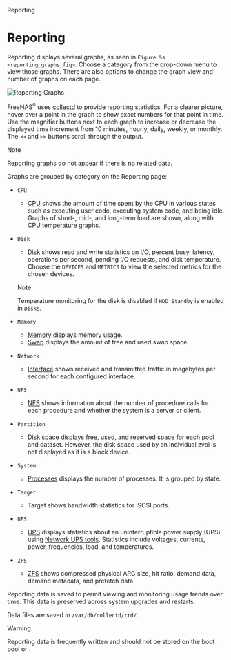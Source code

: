 <div class="index">

Reporting

</div>

Reporting
=========

Reporting displays several graphs, as seen in
`Figure %s <reporting_graphs_fig>`. Choose a category from the drop-down
menu to view those graphs. There are also options to change the graph
view and number of graphs on each page.

<div id="reporting_graphs_fig">

![Reporting Graphs](images/reporting.png)

</div>

FreeNAS<sup>®</sup> uses [collectd](https://collectd.org/) to provide
reporting statistics. For a clearer picture, hover over a point in the
graph to show exact numbers for that point in time. Use the magnifier
buttons next to each graph to increase or decrease the displayed time
increment from 10 minutes, hourly, daily, weekly, or monthly. The `<<`
and `>>` buttons scroll through the output.

<div class="note">

<div class="title">

Note

</div>

Reporting graphs do not appear if there is no related data.

</div>

Graphs are grouped by category on the Reporting page:

-   `CPU`

    -   [CPU](https://collectd.org/wiki/index.php/Plugin:CPU) shows the
        amount of time spent by the CPU in various states such as
        executing user code, executing system code, and being idle.
        Graphs of short-, mid-, and long-term load are shown, along with
        CPU temperature graphs.

-   `Disk`

    -   [Disk](https://collectd.org/wiki/index.php/Plugin:Disk) shows
        read and write statistics on I/O, percent busy, latency,
        operations per second, pending I/O requests, and disk
        temperature. Choose the `DEVICES` and `METRICS` to view the
        selected metrics for the chosen devices.

    <div class="note">

    <div class="title">

    Note

    </div>

    Temperature monitoring for the disk is disabled if `HDD Standby` is
    enabled in `Disks`.

    </div>

-   `Memory`

    -   [Memory](https://collectd.org/wiki/index.php/Plugin:Memory)
        displays memory usage.
    -   [Swap](https://collectd.org/wiki/index.php/Plugin:Swap) displays
        the amount of free and used swap space.

-   `Network`

    -   [Interface](https://collectd.org/wiki/index.php/Plugin:Interface)
        shows received and transmitted traffic in megabytes per second
        for each configured interface.

-   `NFS`

    -   [NFS](https://collectd.org/wiki/index.php/Plugin:NFS) shows
        information about the number of procedure calls for each
        procedure and whether the system is a server or client.

-   `Partition`

    -   [Disk space](https://collectd.org/wiki/index.php/Plugin:DF)
        displays free, used, and reserved space for each pool and
        dataset. However, the disk space used by an individual zvol is
        not displayed as it is a block device.

-   `System`

    -   [Processes](https://collectd.org/wiki/index.php/Plugin:Processes)
        displays the number of processes. It is grouped by state.

-   `Target`

    -   Target shows bandwidth statistics for iSCSI ports.

-   `UPS`

    -   [UPS](https://collectd.org/wiki/index.php/Plugin:NUT) displays
        statistics about an uninterruptible power supply (UPS) using
        [Network UPS tools](https://networkupstools.org/). Statistics
        include voltages, currents, power, frequencies, load, and
        temperatures.

-   `ZFS`

    -   [ZFS](https://collectd.org/wiki/index.php/Plugin:ZFS_ARC) shows
        compressed physical ARC size, hit ratio, demand data, demand
        metadata, and prefetch data.

Reporting data is saved to permit viewing and monitoring usage trends
over time. This data is preserved across system upgrades and restarts.

Data files are saved in `/var/db/collectd/rrd/`.

<div class="warning">

<div class="title">

Warning

</div>

Reporting data is frequently written and should not be stored on the
boot pool or .

</div>
